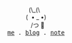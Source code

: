 <p align="center">
  <span>
    &nbsp;(\_(\&nbsp;&nbsp;&nbsp;<br/>
    (&nbsp; • _ •)<br/>
    &nbsp;&nbsp;/つ 🍵<br/>
  </span>
  <samp>
    <a href="https://yonatan.cn/me">me</a> .
    <a href="https://yonatan.cn/posts">blog</a> .
    <a href="https://yonatan.cn/notes/map">note</a> 
    <!-- <a href="https://yonatan.cn/resume">resume</a/> -->
  </samp>
</p>





